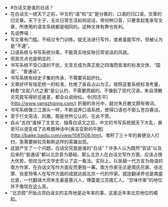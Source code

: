 - #白话文是谁的白话？
- 在白话文一统天下之前，中文的“语”和“文”是分离的，口语的归口语，文章的归文章。天下士子，无论日常生活如何说话，带何种口音，只要拿起笔来写文章，所使用的语言系统都是相同的。这种文体有弊也有利。
- 先说弊端：
- 写文章有门槛。不经过专门训练，就无法进行写作，或者虽能写作，但被认为是“不通”。
- 口语系统与书写系统分离，不能真实地反映日常说话的风貌。
- 但其优点也是明显的：
- 书写系统不受口语的干扰，文言文成为真正放之四海而皆准的标准文体，“国语”、“普通话”。
- 书写系统有经史子集的传承，不需要另起炉灶。
- 文章好坏有恒定统一的标准，杜绝了各自占山为王。按照这套系统标准考量，韩愈“文起八代之衰”是公认的，不需要质疑的。不像到了现代汉语，朱自清散文究竟写得好还是差，都会众说纷纭。令[阳志平] (http://www.yangzhiping.com/) 折服的余光中，就对朱氏散文颇有微词。
- 书写系统像三江源头一样，不断滋养口语系统，使得口语也不那么苍白寡淡。
- 至于行文简洁、风雅，那是世所公认的，在此不赘。
- 自从“五四”废掉了文言文、独尊白话文之后，中文的书写系统就天下大乱，甚至可以说变成了古希腊神话中[奥吉亚斯的牛圈] (http://baike.baidu.com/view/1081506.htm)。堆积了三十年的粪便没人打扫，急需要赫拉克勒斯这样的英雄出现。
- 这就产生了一个问题，白话文究竟是谁的“白话”？许多人认为既然“官话”以及后来的“普通话”都以北京音为基础，那么北京人在白话文写作方面，应该占很大优势，但现当代文学史否认了这一看法。实际上，以吴越一代方言为母语的南方作家，在白话文写作方面反而更胜一筹。南方作家无论是周氏兄弟、徐志摩、张爱玲等人在写作方面的成就远超北京一代的作家。就连翻译界也是南盛北衰，一代翻译大师朱生豪是嘉兴人，傅雷是江苏南汇人。“京味作家”的地位并不像现在这么高。
- “北京腔”开始占领白话文的主阵地是近年来的事，这是近年来北京地位的崛起。
